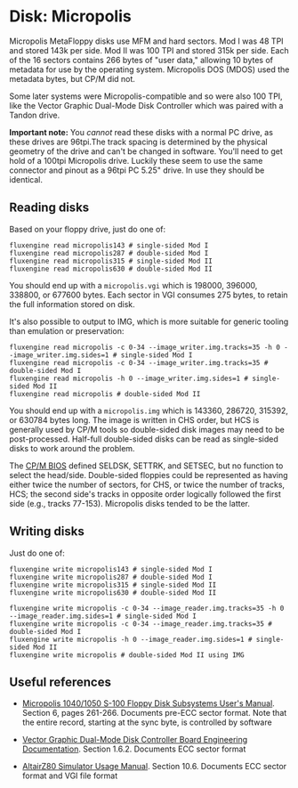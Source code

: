 Disk: Micropolis
================

Micropolis MetaFloppy disks use MFM and hard sectors. Mod I was 48 TPI and
stored 143k per side. Mod II was 100 TPI and stored 315k per side. Each of the
16 sectors contains 266 bytes of "user data," allowing 10 bytes of metadata for
use by the operating system. Micropolis DOS (MDOS) used the metadata bytes, but
CP/M did not.

Some later systems were Micropolis-compatible and so were also 100 TPI, like
the Vector Graphic Dual-Mode Disk Controller which was paired with a Tandon
drive.

**Important note:** You _cannot_ read these disks with a normal PC drive, as
these drives are 96tpi.The track spacing is determined by the physical geometry
of the drive and can't be changed in software. You'll need to get hold of a
100tpi Micropolis drive. Luckily these seem to use the same connector and
pinout as a 96tpi PC 5.25" drive. In use they should be identical.

Reading disks
-------------

Based on your floppy drive, just do one of:

```
fluxengine read micropolis143 # single-sided Mod I
fluxengine read micropolis287 # double-sided Mod I
fluxengine read micropolis315 # single-sided Mod II
fluxengine read micropolis630 # double-sided Mod II
```

You should end up with a `micropolis.vgi` which is 198000, 396000, 338800, or
677600 bytes. Each sector in VGI consumes 275 bytes, to retain the full
information stored on disk.

It's also possible to output to IMG, which is more suitable for generic tooling
than emulation or preservation:
```
fluxengine read micropolis -c 0-34 --image_writer.img.tracks=35 -h 0 --image_writer.img.sides=1 # single-sided Mod I
fluxengine read micropolis -c 0-34 --image_writer.img.tracks=35 # double-sided Mod I
fluxengine read micropolis -h 0 --image_writer.img.sides=1 # single-sided Mod II
fluxengine read micropolis # double-sided Mod II
```

You should end up with a `micropolis.img` which is 143360, 286720, 315392, or
630784 bytes long. The image is written in CHS order, but HCS is generally used
by CP/M tools so double-sided disk images may need to be post-processed.
Half-full double-sided disks can be read as single-sided disks to work around
the problem.

The [CP/M BIOS](https://www.seasip.info/Cpm/bios.html) defined SELDSK, SETTRK,
and SETSEC, but no function to select the head/side. Double-sided floppies
could be represented as having either twice the number of sectors, for CHS, or
twice the number of tracks, HCS; the second side's tracks in opposite order
logically followed the first side (e.g., tracks 77-153). Micropolis disks
tended to be the latter.

Writing disks
-------------

Just do one of:

```
fluxengine write micropolis143 # single-sided Mod I
fluxengine write micropolis287 # double-sided Mod I
fluxengine write micropolis315 # single-sided Mod II
fluxengine write micropolis630 # double-sided Mod II

fluxengine write micropolis -c 0-34 --image_reader.img.tracks=35 -h 0 --image_reader.img.sides=1 # single-sided Mod I
fluxengine write micropolis -c 0-34 --image_reader.img.tracks=35 # double-sided Mod I
fluxengine write micropolis -h 0 --image_reader.img.sides=1 # single-sided Mod II
fluxengine write micropolis # double-sided Mod II using IMG
```

Useful references
-----------------

  - [Micropolis 1040/1050 S-100 Floppy Disk Subsystems User's Manual][micropolis1040/1050].
    Section 6, pages 261-266. Documents pre-ECC sector format. Note that the
    entire record, starting at the sync byte, is controlled by software

  - [Vector Graphic Dual-Mode Disk Controller Board Engineering Documentation][vectordualmode].
    Section 1.6.2. Documents ECC sector format

  - [AltairZ80 Simulator Usage Manual][altairz80]. Section 10.6. Documents ECC
    sector format and VGI file format

[micropolis1040/1050]: http://www.bitsavers.org/pdf/micropolis/metafloppy/1084-01_1040_1050_Users_Manual_Apr79.pdf
[vectordualmode]: http://bitsavers.org/pdf/vectorGraphic/hardware/7200-1200-02-1_Dual-Mode_Disk_Controller_Board_Engineering_Documentation_Feb81.pdf
[altairz80]: http://www.bitsavers.org/simh.trailing-edge.com_201206/pdf/altairz80_doc.pdf
